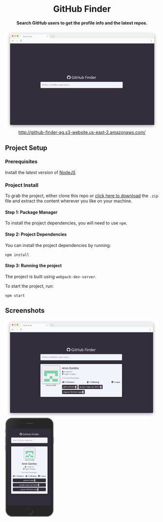 <div align="center">
  <h1>GitHub Finder</h1>
  <h4>Search GitHub users to get the profile info and the latest repos.</h4>
  <img src="img/screenshot-1.png" width="600">
</div>

<div align="center">
  <a href="http://github-finder-ag.s3-website.us-east-2.amazonaws.com/">http://github-finder-ag.s3-website.us-east-2.amazonaws.com/</a>
</div>

## Project Setup

### Prerequisites

Install the _latest version_ of <a href="https://nodejs.org" target="_blank">NodeJS</a>

### Project Install

To grab the project, either clone this repo or [click here to download](https://github.com/arongordos/github-finder/archive/main.zip) the `.zip` file and extract the content wherever you like on your machine.

#### Step 1: Package Manager

To install the project dependencies, you will need to use `npm`.

#### Step 2: Project Dependencies

You can install the project dependencies by running:

```
npm install
```

#### Step 3: Running the project
The project is built using `webpack-dev-server`.

To start the project, run:

```
npm start
```

<div>
  <h2>Screenshots</h2>
  <img src="img/screenshot-2.png" width="500">
  <img src="img/screenshot-mobile.png" width="160">
</div>